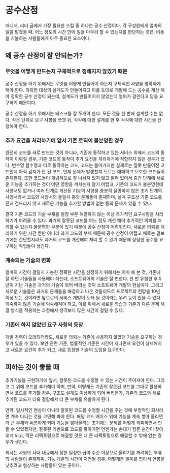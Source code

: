 # 공수산정

매니저, 리더 급에서 가장 필요한 스킬 중 하나는 공수 산정이다. 각 구성원에게 얼마의 일을 맡겼을 때, 어느 정도의 시간 안에 일을 마무리 할 수 있는지를 판단하는 것은, 비용을 지불하는 사람들에게 아주 중요한 요소이다.

## 왜 공수 산정이 잘 안되는가?

### 무엇을 어떻게 만드는지 구체적으로 정해지지 않았기 때문

공수 산정을 하기 위해서는 무엇을 어떻게 만들어야 하는지 구체적인 사양을 명확하게 해야 한다. 의뢰한 대상의 설계도가 만들어지고 이를 토대로 개발에 드는 공수를 계산 해야 정확한 공수 산정이 되는데, 설계도가 만들어지지 않았는데 얼마가 걸린다고 답을 요구하기 때문이다.

공수 산정을 하기 위해서는 테스크를 잘 쪼개야 한다. 모든 것을 한 번에 설계할 수는 없다. 작은 단위로 요구 사항을 쪼갠 뒤, 각각에 대한 설계를 한 후 각각에 대한 시간을 산정해야 한다.

### 추가 요건을 처리하기에 앞서 기존 로직이 불분명한 경우

완전히 코드를 새로 만드는 것이 아니라, 기존에 동작하고 있는 서비스 위에서 코드의 동작이 이뤄질 경우, 기존 코드의 동작이 추가 요건을 처리하기에 적합하지 않은 경우가 있다. 변수명 함수명과 따로 동작하는 코드, 코드는 돌아가지만 실제로는 잘못 만들어진 코드인데 아직 감지가 안 된 코드, 언제 문제가 발생할지 모르는 애매하고 모호한 코드들이 존재한다. 또한 코드들이 개념적으로 잘 나눠져 있지 않고 얽혀 있어서 중간 단계에 새로운 기능을 추가하는 것이 어떤 영향을 끼치는지 알기 어렵고, 기존의 코드가 불분명한데 사양서도 없거나 여러 단계로 개선된 기능의 사양을 충분히 설명하지 않은 초기 단계의 사양서라서 코드와 사양서의 불일치 등의 문제들이 존재하며, 설계 구조상 기존 코드를 전혀 건드리지 않고 새로운 기능을 추가할 방법이 없는 등의 문제가 있을 수 있다.

결국 기존 코드의 기술 부채를 일정 부분 해결하지 않는 이상 추가적인 요구사항을 처리하기가 어려울 수 있다. 과거의 잘못된 코드를 어느 정도 개선 해야 추가적인 의뢰를 처리할 수 있는지 불분명한 부분이 있기 때문에 공수 산정이 어려워진다. 새로운 의뢰를 처리하기 위한 시간 뿐만 아니라 과거 코드의 부채 때문에 공수 산정이 어렵고 때로는 겉보기에는 간단할지라도 과거의 코드를 개선해야 처리 할 수 있기 때문에 상당한 공수를 요구하는 작업들이 생긴다.

### 계속되는 기술의 변화

얼마의 시간이 걸릴지 가능한 정확한 시간을 산정하기 위해서는 이미 해 본 것, 기존에 잘 하던 기술들을 사용해야 하는데, 소프트웨어의 기술은 잘 변한다. 한 번 유행한 후 5년이 지난 기술은 과거의 기술이 되어 버리는 것이 소프트웨어 개발의 현실이다. 그리고 새로운 기술들은 과거의 문제들을 해결하고 나온 것들이므로 프로젝트의 전망을 10년 이상 보는 것이라면 앞으로의 서비스 개발이 도태 될 것이라는 우려 등이 있을 수 있다. 익숙하지 않은 기술에 익숙해져야 하고, 이를 위해서 새로운 학습과 기존과 다른 문제 해결 방식을 적용하는 과정에서 생각보다 많은 시간이 걸릴 수 있다.

### 기존에 하지 않았던 요구 사항의 등장

개발 경력이 오래되더라도, 새로운 의뢰는 기존에 사용하지 않았던 기술을 요구하는 경우가 있을 수 있다. 보안 관련 기준, 법률적인 기준은 시간이 지나면서 요건이 상세해지고 새로운 요건이 추가 되고, 새로 등장한 기술의 도입을 요구한다.

## 피하는 것이 좋을 때

추가기능을 구현하기에 앞서, 잘못된 코드를 수정할 수 있는 시간이 주어져야 한다. 그리고 그 위에 코드를 추가해야 하며, 만약, 어떻게든 기존의 잘못된 코드를 그대로 활용하면서 코드를 추가할 경우, 구조도 설계도 이상하게 되어 버리든가, 기존의 코드와 새로 추가된 코드가 더욱 결합해서 더 큰 부채를 유발하게 된다.

만약, 일시적인 현상이 아니라 잘못된 코드를 수정할 시간을 주는 것에 부정적인 회사라면 계속 다니는 것을 고민해 봐야 한다. 해당 코드 베이스 위에 기능을 계속 쌓아 올리면 더 큰 부채와 씨름하게 되며 기능을 쌓아올리는 초기에는 문제를 어떻게 회피하면서 만들 수 있었겠지만, 잘못된 기반으로 코드를 쌓아가면 언젠가는 손대기 힘든 순간이 찾아오게 되고, 작은 리펙토링으로 해결할 것은 더 큰 리펙토링으로 해결할 수 밖에 없는 경우가 생긴다.

회사는 사원의 사내 내규에서 정한 일정한 급여 수준 이상으로 올리기를 꺼려하는 부류의 사람들이 존재하며, 기능 개발의 시간이 지연될 경우, 어떻게든 빌미를 잡아서 연봉을 낮추려고 협상하는 사람들이 있는 곳이다. 



